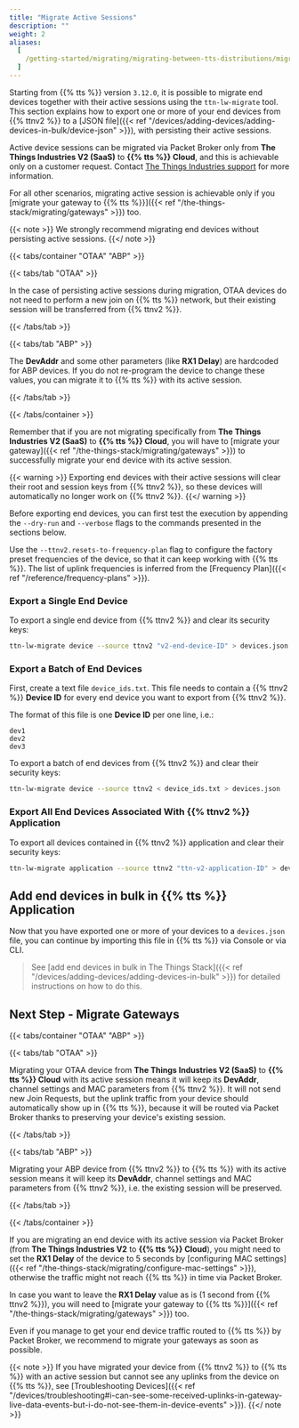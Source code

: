 ```yaml
---
title: "Migrate Active Sessions"
description: ""
weight: 2
aliases:
  [
    /getting-started/migrating/migrating-between-tts-distributions/migrate-active-session/,
  ]
---
```


Starting from {{% tts %}} version `3.12.0`, it is possible to migrate end devices together with their active sessions using the `ttn-lw-migrate` tool. This section explains how to export one or more of your end devices from {{% ttnv2 %}} to a [JSON file]({{< ref "/devices/adding-devices/adding-devices-in-bulk/device-json" >}}), with persisting their active sessions.

<!--more-->

Active device sessions can be migrated via Packet Broker only from **The Things Industries V2 (SaaS)** to **{{% tts %}} Cloud**, and this is achievable only on a customer request. Contact [The Things Industries support](mailto:support@thethingsindustries.com) for more information.

For all other scenarios, migrating active session is achievable only if you [migrate your gateway to {{% tts %}}]({{< ref "/the-things-stack/migrating/gateways" >}}) too.

{{< note >}} We strongly recommend migrating end devices without persisting active sessions. {{</ note >}}

{{< tabs/container "OTAA" "ABP" >}}

{{< tabs/tab "OTAA" >}}

In the case of persisting active sessions during migration, OTAA devices do not need to perform a new join on {{% tts %}} network, but their existing session will be transferred from {{% ttnv2 %}}.

{{< /tabs/tab >}}

{{< tabs/tab "ABP" >}}

The **DevAddr** and some other parameters (like **RX1 Delay**) are hardcoded for ABP devices. If you do not re-program the device to change these values, you can migrate it to {{% tts %}} with its active session.

{{< /tabs/tab >}}

{{< /tabs/container >}}

Remember that if you are not migrating specifically from **The Things Industries V2 (SaaS)** to **{{% tts %}} Cloud**, you will have to [migrate your gateway]({{< ref "/the-things-stack/migrating/gateways" >}}) to successfully migrate your end device with its active session.

{{< warning >}} Exporting end devices with their active sessions will clear their root and session keys from {{% ttnv2 %}}, so these devices will automatically no longer work on {{% ttnv2 %}}. {{</ warning >}}

Before exporting end devices, you can first test the execution by appending the `--dry-run` and `--verbose` flags to the commands presented in the sections below.

Use the `--ttnv2.resets-to-frequency-plan` flag to configure the factory preset frequencies of the device, so that it can keep working with {{% tts %}}. The list of uplink frequencies is inferred from the [Frequency Plan]({{< ref "/reference/frequency-plans" >}}).

### Export a Single End Device

To export a single end device from {{% ttnv2 %}} and clear its security keys:

```bash
ttn-lw-migrate device --source ttnv2 "v2-end-device-ID" > devices.json
```

### Export a Batch of End Devices

First, create a text file `device_ids.txt`. This file needs to contain a {{% ttnv2 %}} **Device ID** for every end device you want to export from {{% ttnv2 %}}.

The format of this file is one **Device ID** per one line, i.e.:

```
dev1
dev2
dev3
```

To export a batch of end devices from {{% ttnv2 %}} and clear their security keys:

```bash
ttn-lw-migrate device --source ttnv2 < device_ids.txt > devices.json
```

### Export All End Devices Associated With {{% ttnv2 %}} Application

To export all devices contained in {{% ttnv2 %}} application and clear their security keys:

```bash
ttn-lw-migrate application --source ttnv2 "ttn-v2-application-ID" > devices.json
```

## Add end devices in bulk in {{% tts %}} Application

Now that you have exported one or more of your devices to a `devices.json` file, you can continue by importing this file in {{% tts %}} via Console or via CLI.

> See [add end devices in bulk in The Things Stack]({{< ref "/devices/adding-devices/adding-devices-in-bulk" >}}) for detailed instructions on how to do this.

## Next Step - Migrate Gateways

{{< tabs/container "OTAA" "ABP" >}}

{{< tabs/tab "OTAA" >}}

Migrating your OTAA device from **The Things Industries V2 (SaaS)** to **{{% tts %}} Cloud** with its active session means it will keep its **DevAddr**, channel settings and MAC parameters from {{% ttnv2 %}}. It will not send new Join Requests, but the uplink traffic from your device should automatically show up in {{% tts %}}, because it will be routed via Packet Broker thanks to preserving your device's existing session.

{{< /tabs/tab >}}

{{< tabs/tab "ABP" >}}

Migrating your ABP device from {{% ttnv2 %}} to {{% tts %}} with its active session means it will keep its **DevAddr**, channel settings and MAC parameters from {{% ttnv2 %}}, i.e. the existing session will be preserved.

{{< /tabs/tab >}}

{{< /tabs/container >}}

If you are migrating an end device with its active session via Packet Broker (from **The Things Industries V2** to **{{% tts %}} Cloud**), you might need to set the **RX1 Delay** of the device to 5 seconds by [configuring MAC settings]({{< ref "/the-things-stack/migrating/configure-mac-settings" >}}), otherwise the traffic might not reach {{% tts %}} in time via Packet Broker.

In case you want to leave the **RX1 Delay** value as is (1 second from {{% ttnv2 %}}), you will need to [migrate your gateway to {{% tts %}}]({{< ref "/the-things-stack/migrating/gateways" >}}) too.

Even if you manage to get your end device traffic routed to {{% tts %}} by Packet Broker, we recommend to migrate your gateways as soon as possible.

{{< note >}} If you have migrated your device from {{% ttnv2 %}} to {{% tts %}} with an active session but cannot see any uplinks from the device on {{% tts %}}, see [Troubleshooting Devices]({{< ref "/devices/troubleshooting#i-can-see-some-received-uplinks-in-gateway-live-data-events-but-i-do-not-see-them-in-device-events" >}}). {{</ note >}}

